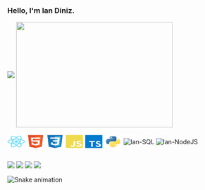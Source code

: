 ### Hello, I'm Ian Diniz.
<div>
  <img align="center" src="https://github-readme-stats.vercel.app/api?username=IanDinizFK&show_icons=true&theme=radical" />
  <img align="center" height="240" width="355" src="https://github-readme-stats.vercel.app/api/top-langs/?username=IanDinizFK&layout=compact&theme=radical">
</div>

<div style="display: inline_block"><br>
  <img align="center" alt="Ian-React" height="30" width="40" src="https://raw.githubusercontent.com/devicons/devicon/master/icons/react/react-original.svg">
  <img align="center" alt="Ian HTML" height="30" width="40" src="https://raw.githubusercontent.com/devicons/devicon/master/icons/html5/html5-original.svg">
  <img align="center" alt="Ian CSS" height="30" width="40" src="https://raw.githubusercontent.com/devicons/devicon/master/icons/css3/css3-original.svg">
  <img align="center" alt="Ian-JS" height="30" width="40" src="https://raw.githubusercontent.com/devicons/devicon/master/icons/javascript/javascript-plain.svg">
  <img align="center" alt="Ian-TS" height="30" width="40" src="https://raw.githubusercontent.com/devicons/devicon/master/icons/typescript/typescript-plain.svg">
  <img align="center" alt="Ian-Python" height="30" width="40" src="https://raw.githubusercontent.com/devicons/devicon/master/icons/python/python-original.svg">
  <img align="center" alt="Ian-SQL" height="30" width="40" src="https://cdn.jsdelivr.net/gh/devicons/devicon/icons/mysql/mysql-original-wordmark.svg">
  <img align="center" alt="Ian-NodeJS" height="30" width="40" src="https://cdn.jsdelivr.net/gh/devicons/devicon/icons/nodejs/nodejs-original.svg" />      
</div>

##

<div> 
  <a href="" target="_blank"><img src="https://img.shields.io/badge/-Instagram-%23E4405F?style=for-the-badge&logo=instagram&logoColor=white" target="_blank"></a>
 <a href="" target="_blank"><img src="https://img.shields.io/badge/Discord-7289DA?style=for-the-badge&logo=discord&logoColor=white" target="_blank"></a> 
  <a href="mailto:iandiniz653@gmail.com"><img src="https://img.shields.io/badge/-Gmail-%23333?style=for-the-badge&logo=gmail&logoColor=white" target="_blank"></a>
  <a href="https://www.linkedin.com/in/iandiniz" target="_blank"><img src="https://img.shields.io/badge/-LinkedIn-%230077B5?style=for-the-badge&logo=linkedin&logoColor=white" target="_blank"></a> 
</div>

![Snake animation](https://github.com/IanDinizFK/IanDinizFK/blob/output/github-contribution-grid-snake.svg)
